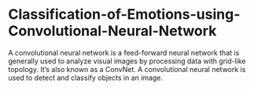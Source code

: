 # Classification-of-Emotions-using-Convolutional-Neural-Network

A convolutional neural network is a feed-forward neural network that is generally used to analyze visual images by processing data with grid-like topology. It’s also known as a ConvNet. A convolutional neural network is used to detect and classify objects in an image.
